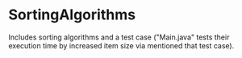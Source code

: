 SortingAlgorithms
=================

Includes sorting algorithms and a test case ("Main.java" tests their execution time by increased item size via mentioned that test case).
